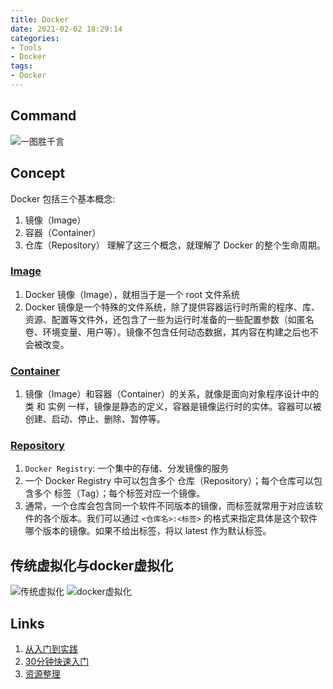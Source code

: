 ```yaml
---
title: Docker
date: 2021-02-02 18:29:14
categories:
- Tools
- Docker
tags:
- Docker
---
```


## Command
![一图胜千言](https://user-gold-cdn.xitu.io/2019/4/9/16a02cdbf14142a0?imageView2/0/w/1280/h/960/format/webp/ignore-error/1)

## Concept
Docker 包括三个基本概念:
1. 镜像（Image）
1. 容器（Container）
1. 仓库（Repository）
理解了这三个概念，就理解了 Docker 的整个生命周期。

### [Image](https://yeasy.gitbook.io/docker_practice/basic_concept/image)
1. Docker 镜像（Image），就相当于是一个 root 文件系统
1. Docker 镜像是一个特殊的文件系统，除了提供容器运行时所需的程序、库、资源、配置等文件外，还包含了一些为运行时准备的一些配置参数（如匿名卷、环境变量、用户等）。镜像不包含任何动态数据，其内容在构建之后也不会被改变。

### [Container](https://yeasy.gitbook.io/docker_practice/basic_concept/container)
1. 镜像（Image）和容器（Container）的关系，就像是面向对象程序设计中的 类 和 实例 一样，镜像是静态的定义，容器是镜像运行时的实体。容器可以被创建、启动、停止、删除、暂停等。

### [Repository](https://yeasy.gitbook.io/docker_practice/basic_concept/repository)
1. `Docker Registry`: 一个集中的存储、分发镜像的服务
1. 一个 Docker Registry 中可以包含多个 仓库（Repository）；每个仓库可以包含多个 标签（Tag）；每个标签对应一个镜像。
1. 通常，一个仓库会包含同一个软件不同版本的镜像，而标签就常用于对应该软件的各个版本。我们可以通过 `<仓库名>:<标签>` 的格式来指定具体是这个软件哪个版本的镜像。如果不给出标签，将以 latest 作为默认标签。


## 传统虚拟化与docker虚拟化
![传统虚拟化](https://gblobscdn.gitbook.com/assets%2F-M5xTVjmK7ax94c8ZQcm%2F-M5xT_hHX2g5ldlyp9nm%2F-M5xTdXNYDmRWNH-Lqez%2Fvirtualization.png?alt=media)
![docker虚拟化](https://gblobscdn.gitbook.com/assets%2F-M5xTVjmK7ax94c8ZQcm%2F-M5xT_hHX2g5ldlyp9nm%2F-M5xTdXP2scg0hxytUHA%2Fdocker.png?alt=media)

## Links
1. [从入门到实践](https://yeasy.gitbook.io/docker_practice/introduction/why)
1. [30分钟快速入门](https://juejin.im/post/5cacbfd7e51d456e8833390c)
1. [资源整理](https://juejin.cn/post/6844903450203914253)
